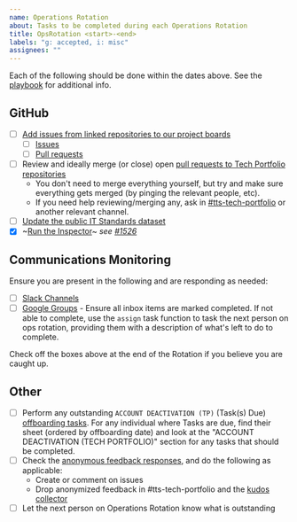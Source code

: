```yaml
---
name: Operations Rotation
about: Tasks to be completed during each Operations Rotation
title: OpsRotation <start>-<end>
labels: "g: accepted, i: misc"
assignees: ""
---
```


Each of the following should be done within the dates above. See the [playbook](https://github.com/18F/tts-tech-portfolio/blob/main/how_we_work/ops_rotation.md) for additional info.

## GitHub

- [ ] [Add issues from linked repositories to our project boards](https://docs.github.com/en/free-pro-team@latest/github/managing-your-work-on-github/adding-issues-and-pull-requests-to-a-project-board)
  - [ ] [Issues](https://github.com/orgs/18F/projects/11?fullscreen=true)
  - [ ] [Pull requests](https://github.com/orgs/18F/projects/19?fullscreen=true)
- [ ] Review and ideally merge (or close) open [pull requests to Tech Portfolio repositories](https://github.com/orgs/18F/projects/19?fullscreen=true)
  - You don't need to merge everything yourself, but try and make sure everything gets merged (by pinging the relevant people, etc).
  - If you need help reviewing/merging any, ask in [#tts-tech-portfolio](https://gsa-tts.slack.com/messages/tts-tech-portfolio/) or another relevant channel.
- [ ] [Update the public IT Standards dataset](https://github.com/GSA/data/tree/master/enterprise-architecture#updating-the-list)
- [x] ~[Run the Inspector](https://github.com/18F/tts-tech-portfolio/tree/main/inspector#usage)~ _see [#1526](https://github.com/18F/tts-tech-portfolio/issues/1526)_

## Communications Monitoring

Ensure you are present in the following and are responding as needed:

- [ ] [Slack Channels](https://github.com/18F/tts-tech-portfolio/blob/main/how_we_work/ops_rotation.md#slack-channels)
- [ ] [Google Groups](https://github.com/18F/tts-tech-portfolio/blob/main/how_we_work/ops_rotation.md#google-groups) - Ensure all inbox items are marked completed. If not able to complete, use the `assign` task function to task the next person on ops rotation, providing them with a description of what's left to do to complete.

Check off the boxes above at the end of the Rotation if you believe you are caught up.

## Other

- [ ] Perform any outstanding `ACCOUNT DEACTIVATION (TP)` (Task(s) Due) [offboarding tasks](https://docs.google.com/spreadsheets/d/1rp8n78tFHqyvvHzsYuBo_XE3Jg1LwOuOX-R9TMRnZI8/edit#gid=1012037864). For any individual where Tasks are due, find their sheet (ordered by offboarding date) and look at the "ACCOUNT DEACTIVATION (TECH PORTFOLIO)" section for any tasks that should be completed.
- [ ] Check the [anonymous feedback responses](https://docs.google.com/spreadsheets/d/1ahj7CuoTAYr5c7miDCeGhplYx_wW1yj6ApMFLRdY-7Q/edit?usp=forms_web_b#gid=1730986218), and do the following as applicable:
  - Create or comment on issues
  - Drop anonymized feedback in #tts-tech-portfolio and the [kudos collector](https://docs.google.com/document/d/1JucZ_-P84VJLQ-ZI-VcYV2PVWOEuSW5DKCebCZECmTk/edit)
- [ ] Let the next person on Operations Rotation know what is outstanding
